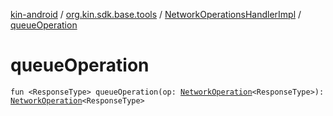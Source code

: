 [kin-android](../../index.md) / [org.kin.sdk.base.tools](../index.md) / [NetworkOperationsHandlerImpl](index.md) / [queueOperation](./queue-operation.md)

# queueOperation

`fun <ResponseType> queueOperation(op: `[`NetworkOperation`](../-network-operation/index.md)`<ResponseType>): `[`NetworkOperation`](../-network-operation/index.md)`<ResponseType>`
